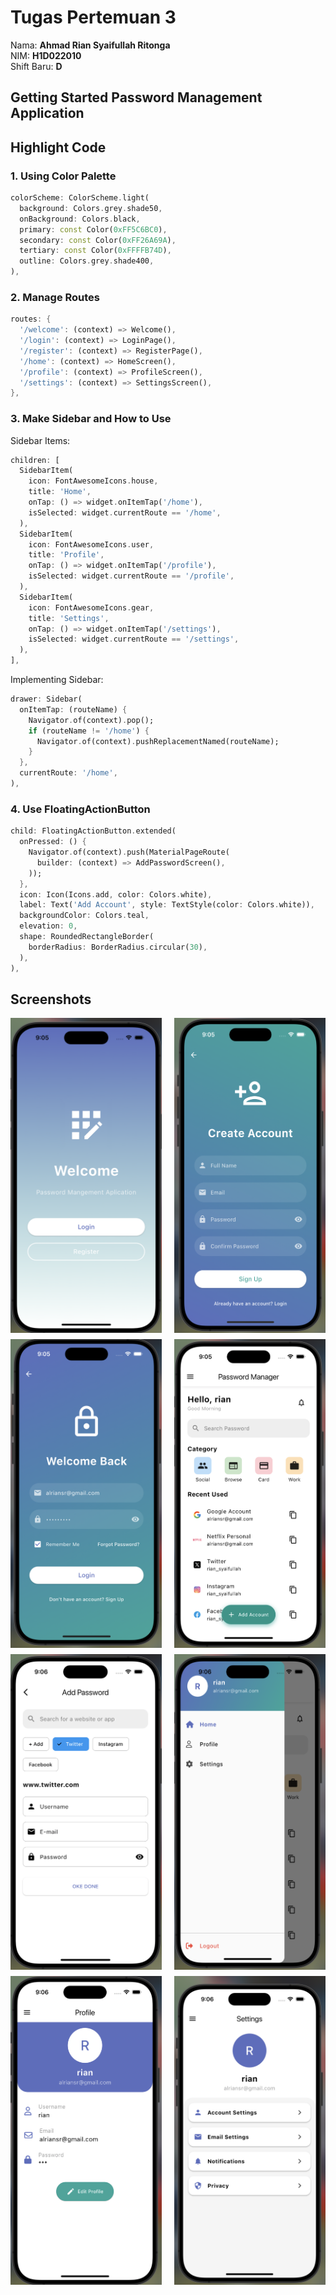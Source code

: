 # Tugas Pertemuan 3

Nama: **Ahmad Rian Syaifullah Ritonga**  
NIM: **H1D022010**  
Shift Baru: **D**

## Getting Started Password Management Application

## Highlight Code

### 1. Using Color Palette

```dart
colorScheme: ColorScheme.light(
  background: Colors.grey.shade50,
  onBackground: Colors.black,
  primary: const Color(0xFF5C6BC0),
  secondary: const Color(0xFF26A69A),
  tertiary: const Color(0xFFFFB74D),
  outline: Colors.grey.shade400,
),
```

### 2. Manage Routes

```dart
routes: {
  '/welcome': (context) => Welcome(),
  '/login': (context) => LoginPage(),
  '/register': (context) => RegisterPage(),
  '/home': (context) => HomeScreen(),
  '/profile': (context) => ProfileScreen(),
  '/settings': (context) => SettingsScreen(),
},
```

### 3. Make Sidebar and How to Use

Sidebar Items:

```dart
children: [
  SidebarItem(
    icon: FontAwesomeIcons.house,
    title: 'Home',
    onTap: () => widget.onItemTap('/home'),
    isSelected: widget.currentRoute == '/home',
  ),
  SidebarItem(
    icon: FontAwesomeIcons.user,
    title: 'Profile',
    onTap: () => widget.onItemTap('/profile'),
    isSelected: widget.currentRoute == '/profile',
  ),
  SidebarItem(
    icon: FontAwesomeIcons.gear,
    title: 'Settings',
    onTap: () => widget.onItemTap('/settings'),
    isSelected: widget.currentRoute == '/settings',
  ),
],
```

Implementing Sidebar:

```dart
drawer: Sidebar(
  onItemTap: (routeName) {
    Navigator.of(context).pop();
    if (routeName != '/home') {
      Navigator.of(context).pushReplacementNamed(routeName);
    }
  },
  currentRoute: '/home',
),
```

### 4. Use FloatingActionButton

```dart
child: FloatingActionButton.extended(
  onPressed: () {
    Navigator.of(context).push(MaterialPageRoute(
      builder: (context) => AddPasswordScreen(),
    ));
  },
  icon: Icon(Icons.add, color: Colors.white),
  label: Text('Add Account', style: TextStyle(color: Colors.white)),
  backgroundColor: Colors.teal,
  elevation: 0,
  shape: RoundedRectangleBorder(
    borderRadius: BorderRadius.circular(30),
  ),
),
```

## Screenshots

<div style="display: flex; flex-wrap: wrap; gap: 10px; justify-content: space-between;">
  <img src="./welcome.png" alt="Tampilan Ketika dibuka" style="width: 48%; max-width: 300px;"/>
  <img src="./register.png" alt="Halaman Register" style="width: 48%; max-width: 300px;"/>
  <img src="./login.png" alt="Halaman Login" style="width: 48%; max-width: 300px;"/>
  <img src="./home.png" alt="Halaman Home" style="width: 48%; max-width: 300px;"/>
  <img src="./add account.png" alt="Action Button Add" style="width: 48%; max-width: 300px;"/>
  <img src="./sidebar.png" alt="Penggunaan sidebar" style="width: 48%; max-width: 300px;"/>
  <img src="./profile.png" alt="Halaman Profile" style="width: 48%; max-width: 300px;"/>
  <img src="./settings.png" alt="Halaman Settings" style="width: 48%; max-width: 300px;"/>
</div>
